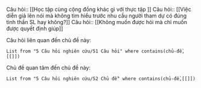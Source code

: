 Câu hỏi:: [[Học tập cùng cộng đồng khác gì với thực tập ]]
Câu hỏi:: [[Việc diễn giả lên nói mà không tìm hiểu trước nhu cầu người tham dự có đúng tinh thần SL hay không?]]
Câu hỏi:: [[Không muốn được hỏi mà chỉ muốn được quyết định giúp]]

Câu hỏi liên quan đến chủ đề này:
```dataview
List from "5 Câu hỏi nghiên cứu/51 Câu hỏi" where contains(chủ-đề,[[]]) 
```

Chủ đề quan tâm đến chủ đề này:
```dataview
List from "5 Câu hỏi nghiên cứu/52 Chủ đề" where contains(chủ-đề,[[]]) 
```
 
